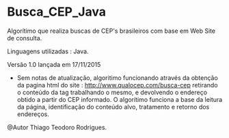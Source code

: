# Busca_CEP_Java

Algorítimo que realiza buscas de CEP's brasileiros com base em Web Site de 
consulta.

Linguagens utilizadas : Java.

Versão 1.0 lançada em 17/11/2015
   * Sem notas de atualização, algoritimo funcionando através da obtenção da
     pagina html do site : http://www.qualocep.com/busca-cep retirando o
     conteúdo da tag <title></title> trabalhando o  mesmo, e devolvendo o
     endereço obtido a partir do CEP informado.
     O algorítimo funciona a base da leitura da página, identificação do
     conteúdo alvo, tratamento e retorno dos endereços.


@Autor Thiago Teodoro Rodrigues.
